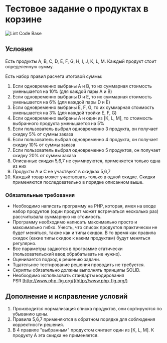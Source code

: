 # Тестовое задание о продуктах в корзине

![Lint Code Base](https://github.com/saippuakauppias/test-cart/workflows/Lint%20Code%20Base/badge.svg)

## Условия

Есть продукты A, B, C, D, E, F, G, H, I, J, K, L, M. Каждый продукт стоит определенную сумму.

Есть набор правил расчета итоговой суммы:

1. Если одновременно выбраны А и B, то их суммарная стоимость уменьшается на 10% (для каждой пары А и B)
2. Если одновременно выбраны D и E, то их суммарная стоимость уменьшается на 6% (для каждой пары D и E)
3. Если одновременно выбраны E, F, G, то их суммарная стоимость уменьшается на 3% (для каждой тройки E, F, G)
4. Если одновременно выбраны А и один из [K, L, M], то стоимость выбранного продукта уменьшается на 5%
5. Если пользователь выбрал одновременно 3 продукта, он получает скидку 5% от суммы заказа
6. Если пользователь выбрал одновременно 4 продукта, он получает скидку 10% от суммы заказа
7. Если пользователь выбрал одновременно 5 продуктов, он получает скидку 20% от суммы заказа
8. Описанные скидки 5,6,7 не суммируются, применяется только одна из них
9. Продукты A и C не участвуют в скидках 5,6,7
10. Каждый товар может участвовать только в одной скидке. Скидки применяются последовательно в порядке описанном выше.

### Обязательные требования

- Необходимо написать программу на PHP, которая, имея на входе набор продуктов (один продукт может встречаться несколько раз) рассчитывала суммарную их стоимость.
- Программу необходимо написать максимально просто и максимально гибко. Учесть, что список продуктов практически не будет меняться, также как и типы скидок. В то время как правила скидок (какие типы скидок к каким продуктам) будут меняться регулярно.
- Все параметры задаются в программе статически (пользовательский ввод обрабатывать не нужно).
- Оценивается подход к решению задачи.
- Тщательное тестирование решения проводить не требуется.
- Скрипты обязательно должны выполнять принципы SOLID.
- Необходимо использовать стандарты кодирования PSR [http://www.php-fig.org/](http://www.php-fig.org/)

## Дополнение и исправление условий

1. Производится нормализация списка продуктов, они сортируются по убыванию цены.
2. Правила 5,6,7 применяются в обратном порядке для соблюдения корректности решения.
3. В 4 правиле "выбранным" продуктом считает один из [K, L, M]. К продукту А эта скидка не применяется.
